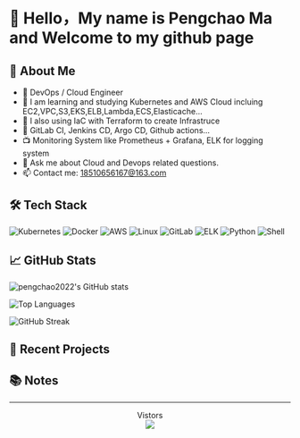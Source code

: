 # 👋 Hello，My name is Pengchao Ma and Welcome to my github page

## 🚀 About Me
- 💼 DevOps / Cloud Engineer
- 🌱 I am learning and studying Kubernetes and AWS Cloud incluing EC2,VPC,S3,EKS,ELB,Lambda,ECS,Elasticache...
-  I also using IaC with Terraform to create Infrastruce
- 🍊 GitLab CI, Jenkins CD, Argo CD, Github actions...
- 📺 Monitoring System like Prometheus + Grafana, ELK for logging system
- 💬 Ask me about Cloud and Devops related questions.
- 📫 Contact me: 18510656167@163.com

## 🛠 Tech Stack
![Kubernetes](https://img.shields.io/badge/-Kubernetes-326CE5?logo=kubernetes&logoColor=white)
![Docker](https://img.shields.io/badge/-Docker-2496ED?logo=docker&logoColor=white)
![AWS](https://img.shields.io/badge/-AWS-232F3E?logo=amazon-aws&logoColor=white)
![Linux](https://img.shields.io/badge/-Linux-FCC624?logo=linux&logoColor=black)
![GitLab](https://img.shields.io/badge/-GitLab-FCA121?logo=gitlab&logoColor=white)
![ELK](https://img.shields.io/badge/-ELK-005571?logo=elastic&logoColor=white)
![Python](https://img.shields.io/badge/-Python-3776AB?logo=python&logoColor=white)
![Shell](https://img.shields.io/badge/-Shell-4EAA25?logo=gnu-bash&logoColor=white)

## 📈 GitHub Stats
![pengchao2022's GitHub stats](https://github-readme-stats.vercel.app/api?username=pengchao2022&show_icons=true&theme=dark)

![Top Languages](https://github-readme-stats.vercel.app/api/top-langs/?username=pengchao2022&layout=compact&theme=dark)

![GitHub Streak](https://github-readme-streak-stats.herokuapp.com/?user=pengchao2022&theme=dark)

## 🔧 Recent Projects
<!-- [这里可以后续添加你的项目链接](https://github.com/pengchao2022/cool-image-gallery-aws-eks.git) -->

## 📚 Notes
<!-- 可以链接到你的技术博客或笔记仓库 -->

---

<p align="center"> 
  Vistors<br>
  <img src="https://profile-counter.glitch.me/pengchao2022/count.svg" />
</p>
